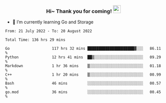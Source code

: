 <h3 align="center">
    Hi~ Thank you for coming!
    <img src="https://media.giphy.com/media/hvRJCLFzcasrR4ia7z/giphy.gif" width="25px">
</h3>

<!--
**pineapple-man/pineapple-man** is a ✨ _special_ ✨ repository because its `README.md` (this file) appears on your GitHub profile.

Here are some ideas to get you started:
- 🔭 I’m currently working on ...
- 🤔 I’m looking for help with ...
- 💬 Ask me about ...
- 📫 How to reach me: ...
- 😄 Pronouns: ...
- ⚡ Fun fact: 
- 👯 I’m looking to collaborate on kubernetes
-->
- 🌱 I’m currently learning Go and Storage

<!--START_SECTION:waka-->

```text
From: 21 July 2022 - To: 20 August 2022

Total Time: 136 hrs 29 mins

Go                   117 hrs 32 mins █████████████████████▓░░░   86.11 %
Python               12 hrs 41 mins  ██▒░░░░░░░░░░░░░░░░░░░░░░   09.29 %
Markdown             1 hr 36 mins    ▒░░░░░░░░░░░░░░░░░░░░░░░░   01.18 %
C++                  1 hr 20 mins    ▒░░░░░░░░░░░░░░░░░░░░░░░░   00.99 %
Bash                 46 mins         ░░░░░░░░░░░░░░░░░░░░░░░░░   00.57 %
go.mod               36 mins         ░░░░░░░░░░░░░░░░░░░░░░░░░   00.45 %
```

<!--END_SECTION:waka-->
